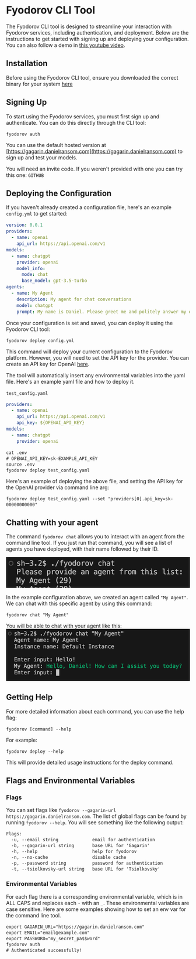 # Fyodorov CLI Tool

The Fyodorov CLI tool is designed to streamline your interaction with Fyodorov services, including authentication, and deployment. Below are the instructions to get started with signing up and deploying your configuration. You can also follow a demo in [this youtube video](https://www.youtube.com/watch?v=XjqWd81iJK0).

## Installation

Before using the Fyodorov CLI tool, ensure you downloaded the correct binary for your system [here](https://github.com/FyodorovAI/fyodorov-cli/releases)

## Signing Up

To start using the Fyodorov services, you must first sign up and authenticate. You can do this directly through the CLI tool:

```shell
fyodorov auth
```

You can use the default hosted version at [https://gagarin.danielransom.com](https://gagarin.danielransom.com)
 to sign up and test your models.

You will need an invite code. If you weren't provided with one you can try this one: `GITHUB`

## Deploying the Configuration

If you haven't already created a configuration file, here's an example `config.yml` to get started:

```yaml
version: 0.0.1
providers:
  - name: openai
    api_url: https://api.openai.com/v1
models:
  - name: chatgpt
    provider: openai
    model_info:
      mode: chat
      base_model: gpt-3.5-turbo
agents:
  - name: My Agent
    description: My agent for chat conversations
    model: chatgpt
    prompt: My name is Daniel. Please greet me and politely answer my questions.
```

Once your configuration is set and saved, you can deploy it using the Fyodorov CLI tool:

```shell
fyodorov deploy config.yml
```

This command will deploy your current configuration to the Fyodorov platform. However, you will need to
 set the API key for the provider. You can create an API key for OpenAI [here](https://platform.openai.com/api-keys).

The tool will automatically insert any environmental variables into the yaml file. Here's an example yaml file and how to deploy it.

`test_config.yaml`

```yaml
providers:
  - name: openai
    api_url: https://api.openai.com/v1
    api_key: ${OPENAI_API_KEY}
models:
  - name: chatgpt
    provider: openai
```

```shell
cat .env
# OPENAI_API_KEY=sk-EXAMPLE_API_KEY
source .env
fyodorov deploy test_config.yaml
```

Here's an example of deploying the above file, and setting the API key for the OpenAI provider via command line arg:

```shell
fyodorov deploy test_config.yaml --set "providers[0].api_key=sk-00000000000"
```

## Chatting with your agent

The command `fyodorov chat` allows you to interact with an agent from the command line tool.
 If you just run that command, you will see a list of agents you have deployed, with their name followed by their ID.

![Example of using `fyodorov chat`](./imgs/fyodorov_chat.png)

In the example configuration above, we created an agent called `"My Agent"`. We can chat with this specific agent
 by using this command:

```shell
fyodorov chat "My Agent"
```

You will be able to chat with your agent like this:
![Chatting with an agent](./imgs/fyodorov_chatting.png)

## Getting Help

For more detailed information about each command, you can use the help flag:

```shell
fyodorov [command] --help
```

For example:

```shell
fyodorov deploy --help
```

This will provide detailed usage instructions for the deploy command.

## Flags and Environmental Variables

### Flags

You can set flags like `fyodorov --gagarin-url https://gagarin.danielransom.com`.
The list of global flags can be found by running `fyodorov --help`.
You will see something like the following output:

```plaintext
Flags:
  -u, --email string             email for authentication
  -b, --gagarin-url string       base URL for 'Gagarin'
  -h, --help                     help for fyodorov
  -n, --no-cache                 disable cache
  -p, --password string          password for authentication
  -t, --tsiolkovsky-url string   base URL for 'Tsiolkovsky'
```

### Environmental Variables

For each flag there is a corresponding environmental variable, which is in ALL CAPS and replaces each `-` with an `_`.
 These environmental variables are case sensitive. Here are some examples showing how to set an env var for the command
  line tool.

```shell
export GAGARIN_URL="https://gagarin.danielransom.com"
export EMAIL="email@example.com"
export PASSWORD="my_secret_pa$$word"
fyodorov auth
# Authenticated successfully!
```
